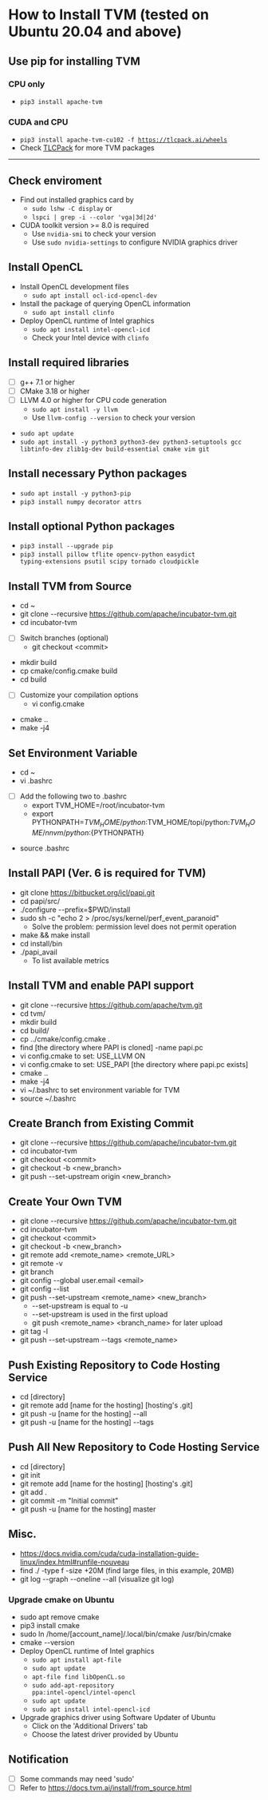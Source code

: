 # How to Install TVM (tested on Ubuntu 20.04 and above)
## Use pip for installing TVM
### CPU only
* <code>pip3 install apache-tvm</code>
### CUDA and CPU
* <code>pip3 install apache-tvm-cu102 -f https://tlcpack.ai/wheels</code>
* Check [TLCPack](https://tlcpack.ai/) for more TVM packages
- - -
## Check enviroment 
* Find out installed graphics card by
  * <code>sudo lshw -C display</code> or
  * <code>lspci | grep -i --color 'vga\|3d\|2d'</code>
* CUDA toolkit version >= 8.0 is required
  * Use <code>nvidia-smi</code> to check your version
  * Use <code>sudo nvidia-settings</code> to configure NVIDIA graphics driver
## Install OpenCL
* Install OpenCL development files
  * <code>sudo apt install ocl-icd-opencl-dev</code>
* Install the package of querying OpenCL information
  * <code>sudo apt install clinfo</code>
* Deploy OpenCL runtime of Intel graphics
  * <code>sudo apt install intel-opencl-icd</code>
  * Check your Intel device with <code>clinfo</code>
## Install required libraries
- [ ] g++ 7.1 or higher
- [ ] CMake 3.18 or higher
- [ ] LLVM 4.0 or higher for CPU code generation
  * <code>sudo apt install -y llvm</code>
  * Use <code>llvm-config --version</code> to check your version
* <code>sudo apt update</code>
* <code>sudo apt install -y python3 python3-dev python3-setuptools gcc libtinfo-dev zlib1g-dev build-essential cmake vim git</code>
## Install necessary Python packages
* <code>sudo apt install -y python3-pip</code>
* <code>pip3 install numpy decorator attrs</code>
## Install optional Python packages
* <code>pip3 install --upgrade pip</code>
* <code>pip3 install pillow tflite opencv-python easydict typing-extensions psutil scipy tornado cloudpickle</code>
## Install TVM from Source
* cd ~
* git clone --recursive https://github.com/apache/incubator-tvm.git
* cd incubator-tvm
- [ ] Switch branches (optional)
  * git checkout &lt;commit>
* mkdir build
* cp cmake/config.cmake build
* cd build
- [ ] Customize your compilation options
  * vi config.cmake
* cmake ..
* make -j4
## Set Environment Variable
* cd ~
* vi .bashrc
- [ ] Add the following two to .bashrc
  * export TVM_HOME=/root/incubator-tvm
  * export PYTHONPATH=$TVM_HOME/python:$TVM_HOME/topi/python:$TVM_HOME/nnvm/python:${PYTHONPATH}
* source .bashrc
## Install PAPI (Ver. 6 is required for TVM)
* git clone https://bitbucket.org/icl/papi.git
* cd papi/src/
* ./configure --prefix=$PWD/install
* sudo sh -c "echo 2 > /proc/sys/kernel/perf_event_paranoid"
  * Solve the problem: permission level does not permit operation
* make && make install
* cd install/bin
* ./papi_avail
  * To list available metrics
## Install TVM and enable PAPI support
* git clone --recursive https://github.com/apache/tvm.git
* cd tvm/
* mkdir build
* cd build/
* cp ../cmake/config.cmake .
* find [the directory where PAPI is cloned] -name papi.pc
* vi config.cmake to set: USE_LLVM ON
* vi config.cmake to set: USE_PAPI [the directory where papi.pc exists]
* cmake ..
* make -j4
* vi ~/.bashrc to set environment variable for TVM
* source ~/.bashrc
## Create Branch from Existing Commit
* git clone --recursive https://github.com/apache/incubator-tvm.git
* cd incubator-tvm
* git checkout &lt;commit>
* git checkout -b &lt;new_branch>
* git push --set-upstream origin &lt;new_branch>
## Create Your Own TVM
* git clone --recursive https://github.com/apache/incubator-tvm.git
* cd incubator-tvm
* git checkout &lt;commit>
* git checkout -b &lt;new_branch>
* git remote add &lt;remote_name> &lt;remote_URL>
* git remote -v
* git branch
* git config --global user.email &lt;email>
* git config --list
* git push --set-upstream &lt;remote_name> &lt;new_branch>
    * --set-upstream is equal to -u
    * --set-upstream is used in the first upload
    * git push &lt;remote_name> &lt;branch_name> for later upload
* git tag -l
* git push --set-upstream --tags &lt;remote_name>
## Push Existing Repository to Code Hosting Service
* cd [directory]
* git remote add [name for the hosting] [hosting's .git]
* git push -u [name for the hosting] --all
* git push -u [name for the hosting] --tags
## Push All New Repository to Code Hosting Service
* cd [directory]
* git init
* git remote add [name for the hosting] [hosting's .git]
* git add .
* git commit -m "Initial commit"
* git push -u [name for the hosting] master
## Misc.
* https://docs.nvidia.com/cuda/cuda-installation-guide-linux/index.html#runfile-nouveau
* find ./ -type f -size +20M (find large files, in this example, 20MB)
* git log --graph --oneline --all (visualize git log)
### Upgrade cmake on Ubuntu
* sudo apt remove cmake
* pip3 install cmake
* sudo ln /home/[account_name]/.local/bin/cmake /usr/bin/cmake
* cmake --version
* Deploy OpenCL runtime of Intel graphics
  * <code>sudo apt install apt-file</code>
  * <code>sudo apt update</code>
  * <code>apt-file find libOpenCL.so</code>
  * <code>sudo add-apt-repository ppa:intel-opencl/intel-opencl</code>
  * <code>sudo apt update</code>
  * <code>sudo apt install intel-opencl-icd</code>
* Upgrade graphics driver using Software Updater of Ubuntu
  * Click on the 'Additional Drivers' tab
  * Choose the latest driver provided by Ubuntu  
## Notification
- [ ]  Some commands may need 'sudo'
- [ ]  Refer to https://docs.tvm.ai/install/from_source.html
